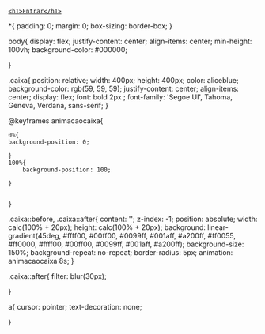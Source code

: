 <!DOCTYPE html>
<html lang="pt-br">
<head>
    <meta charset="UTF-8">
    <meta http-equiv="X-UA-Compatible" content="IE=edge">
    <meta name="viewport" content="width=device-width, initial-scale=1.0">
    <title>EDUARDO | www.com</title>
    <link rel="stylesheet" href="css/estilo.css">
</head>
<body>

    


<a href="https://pt.pornhub.com/">
<div class="caixa">

    <h1>Entrar</h1>

</div>
</a>



</body>
</html
    
 *{
padding: 0;
margin: 0;
box-sizing: border-box;
}

body{
display: flex;
justify-content: center;
align-items: center;
min-height: 100vh;
background-color: #000000;

}

.caixa{
position: relative;
width: 400px;
height: 400px;
color: aliceblue;
background-color: rgb(59, 59, 59);
justify-content: center;
align-items: center;
display: flex;
font: bold 2px ;
font-family: 'Segoe UI', Tahoma, Geneva, Verdana, sans-serif;
}


@keyframes animacaocaixa{

    0%{
    background-position: 0;
    
    }
    100%{
        background-position: 100;
    
    }
    
    
    }

.caixa::before, .caixa::after{
content: '';
z-index: -1;
position: absolute;
width: calc(100% + 20px);
height: calc(100% + 20px);
background: linear-gradient(45deg, #ffff00, #00ff00, #0099ff, #001aff, #a200ff, #ff0055, #ff0000, #ffff00, #00ff00, #0099ff, #001aff, #a200ff);
background-size: 150%;
background-repeat: no-repeat;
border-radius: 5px;
animation: animacaocaixa 8s;
}




.caixa::after{
filter: blur(30px);


}

a{
cursor: pointer;
text-decoration: none;

}   
